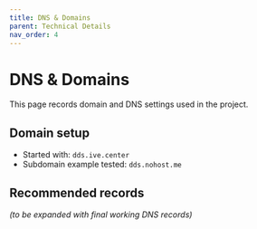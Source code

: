 ```yaml
---
title: DNS & Domains
parent: Technical Details
nav_order: 4
---
```


# DNS & Domains

This page records domain and DNS settings used in the project.

## Domain setup
- Started with: `dds.ive.center`
- Subdomain example tested: `dds.nohost.me`

## Recommended records
*(to be expanded with final working DNS records)*
